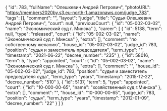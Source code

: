 {
    "id": 783,
    "fullName": "Олешкевич Андрей Петрович",
    "photoURL": "https://members2020by.s3.eu-north-1.amazonaws.com/judge_783",
    "tags": [],
    "comment": "",
    "layout": "judge",
    "title": "Судья Олешкевич Андрей Петрович",
    "court": null,
    "previousCourt": {
        "id": "05-002-03-02",
        "name": "Экономический суд г. Минска"
    },
    "career": [
        {
            "id": 5138,
            "term": null,
            "type": "released",
            "court": {
                "id": "05-002-03-02",
                "name": "Экономический суд г. Минска"
            },
            "extra": [],
            "comment": "по собственному желанию",
            "house_id": "05-002-03-02",
            "judge_id": 783,
            "position": "судья и заместитель председателя",
            "term_type": "",
            "timestamp": "2021-06-22",
            "decree_number": "235"
        },
        {
            "id": 58016,
            "term": 5,
            "type": "appointed",
            "court": {
                "id": "05-002-03-02",
                "name": "Экономический суд г. Минска"
            },
            "extra": [],
            "comment": "",
            "house_id": "05-002-03-02",
            "judge_id": 783,
            "position": "судья и заместитель председателя суда",
            "term_type": "years",
            "timestamp": "2015-12-22",
            "decree_number": "510"
        },
        {
            "id": 5137,
            "term": 5,
            "type": "appointed",
            "court": {
                "id": "10-000-00-65",
                "name": "хозяйственный суд г.Минска"
            },
            "extra": [],
            "comment": "",
            "house_id": "10-000-00-65",
            "judge_id": 783,
            "position": "судья",
            "term_type": "years",
            "timestamp": "2012-01-09",
            "decree_number": "22"
        }
    ]
}